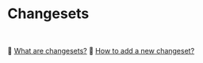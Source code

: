 # Changesets

<br/>

🔗 [What are changesets?](https://github.com/changesets/changesets/blob/main/README.md)
🔗 [How to add a new changeset?](https://github.com/changesets/changesets/blob/main/docs/adding-a-changeset.md)
